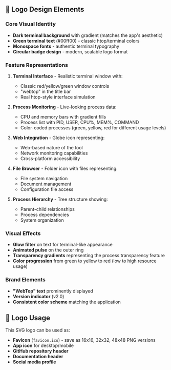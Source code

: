 ## 🎨 **Logo Design Elements**

### **Core Visual Identity**
- **Dark terminal background** with gradient (matches the app's aesthetic)
- **Green terminal text** (#00ff00) - classic htop/terminal colors
- **Monospace fonts** - authentic terminal typography
- **Circular badge design** - modern, scalable logo format

### **Feature Representations**
1. **Terminal Interface** - Realistic terminal window with:
   - Classic red/yellow/green window controls
   - "webtop" in the title bar
   - Real htop-style interface simulation

2. **Process Monitoring** - Live-looking process data:
   - CPU and memory bars with gradient fills
   - Process list with PID, USER, CPU%, MEM%, COMMAND
   - Color-coded processes (green, yellow, red for different usage levels)

3. **Web Integration** - Globe icon representing:
   - Web-based nature of the tool
   - Network monitoring capabilities
   - Cross-platform accessibility

4. **File Browser** - Folder icon with files representing:
   - File system navigation
   - Document management
   - Configuration file access

5. **Process Hierarchy** - Tree structure showing:
   - Parent-child relationships
   - Process dependencies
   - System organization

### **Visual Effects**
- **Glow filter** on text for terminal-like appearance
- **Animated pulse** on the outer ring
- **Transparency gradients** representing the process transparency feature
- **Color progression** from green to yellow to red (low to high resource usage)

### **Brand Elements**
- **"WebTop" text** prominently displayed
- **Version indicator** (v2.0)
- **Consistent color scheme** matching the application

## 📁 **Logo Usage**

This SVG logo can be used as:
- **Favicon** (`favicon.ico`) - save as 16x16, 32x32, 48x48 PNG versions
- **App icon** for desktop/mobile
- **GitHub repository header**
- **Documentation header**
- **Social media profile**

